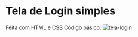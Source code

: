 ﻿# Tela de Login simples
 Feita com HTML e CSS 
 Código básico.
![tela-login](https://user-images.githubusercontent.com/49214236/154100270-f446f8c2-38e9-411c-9529-ffbc38a82810.png)
